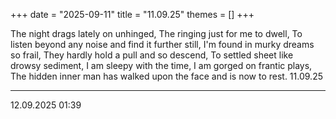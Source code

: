 +++
date = "2025-09-11"
title = "11.09.25"
themes = []
+++

The night drags lately on unhinged,
The ringing just for me to dwell,
To listen beyond any noise and find it further still,
I'm found in murky dreams so frail,
They hardly hold a pull and so descend,
To settled sheet like drowsy sediment,
I am sleepy with the time,
I am gorged on frantic plays,
The hidden inner man has walked upon the face and is now to rest.
11.09.25

---

12.09.2025 01:39
